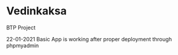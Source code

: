 # Vedinkaksa
BTP Project 

22-01-2021
Basic App is working after proper deployment through phpmyadmin
